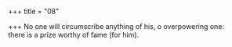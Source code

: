 +++
title = "08"

+++
No one will circumscribe anything of his, o overpowering one:  
there is a prize worthy of fame (for him).  